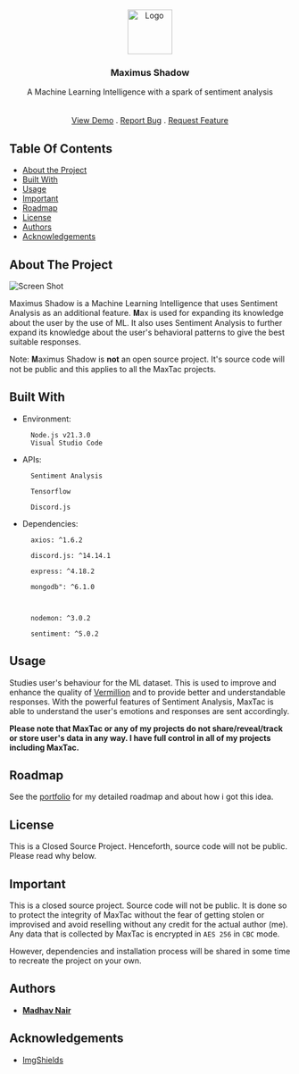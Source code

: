 <br/>
<p align="center">
  <a href="https://github.com/theoneandonlyshadow/Maximus-Shadow">
    <img src="images/logo.png" alt="Logo" width="80" height="80">
  </a>

  <h3 align="center">Maximus Shadow</h3>

  <p align="center">
    A Machine Learning Intelligence with a spark of sentiment analysis
    <br/>
    <br/>
    <br/>
    <a href="https://github.com/theoneandonlyshadow/Alexandrite-Magnus">View Demo</a>
    .
    <a href="https://github.com/theoneandonlyshadow/Alexandrite-Magnus/issues">Report Bug</a>
    .
    <a href="https://github.com/theoneandonlyshadow/Alexandrite-Magnus/issues">Request Feature</a>
  </p>
</p>



## Table Of Contents

* [About the Project](#about-the-project)
* [Built With](#built-with)
* [Usage](#usage)
* [Important](#important)
* [Roadmap](#roadmap)
* [License](#license)
* [Authors](#authors)
* [Acknowledgements](#acknowledgements)

## About The Project

![Screen Shot](images/screenshot.png)

Maximus Shadow is a Machine Learning Intelligence that uses Sentiment Analysis as an additional feature. 𝐌ax is used for expanding its knowledge about the user by the use of ML. It also uses Sentiment Analysis to further expand its knowledge about the user's behavioral patterns to give the best suitable responses.

Note: 𝐌aximus Shadow is **not** an open source project. It's source code will not be public and this applies to all the MaxTac projects.

## Built With

- Environment:

        Node.js v21.3.0
        Visual Studio Code

- APIs:
  
        Sentiment Analysis

        Tensorflow

        Discord.js

        

- Dependencies:
  




        axios: ^1.6.2

        discord.js: ^14.14.1

        express: ^4.18.2

        mongodb": ^6.1.0



        nodemon: ^3.0.2

        sentiment: ^5.0.2

## Usage
Studies user's behaviour for the ML dataset. This is used to improve and enhance the quality of [Vermillion](https://github.com/theoneandonlyshadow/Scarlett-Vermillion/) and to provide better and understandable responses.
With the powerful features of Sentiment Analysis, MaxTac is able to understand the user's emotions and responses are sent accordingly.

**Please note that MaxTac or any of my projects do not share/reveal/track or store user's data in any way. I have full control in all of my projects including MaxTac.**

## Roadmap

See the [portfolio](https://theoneandonlyshadow.github.io/madhav.github.io/) for my detailed roadmap and about how i got this idea.

## License

This is a Closed Source Project. Henceforth, source code will not be public. Please read why below.

## Important

This is a closed source project. Source code will not be public. It is done so to protect the integrity of MaxTac without the fear of getting stolen or improvised and avoid reselling without any credit for the actual author (me). Any data that is collected by MaxTac is encrypted in `AES 256` in `CBC` mode.

However, dependencies and installation process will be shared in some time to recreate the project on your own.

## Authors

* **[Madhav Nair](https://github.com/theoneandonlyshadow/)**

## Acknowledgements

* [ImgShields](https://shields.io/)
